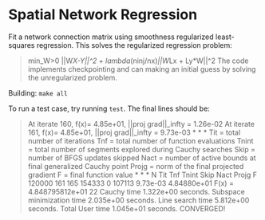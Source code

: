 Spatial Network Regression
==========================

Fit a network connection matrix using smoothness regularized least-squares
regression. This solves the regularized regression problem:
>  min_W>0 ||W*X-Y||^2 + lambda*(ninj/nx)*||W*Lx + Ly*W||^2
The code implements checkpointing and can making an initial guess
by solving the unregularized problem.

Building: `make all`

To run a test case, try running `test`. The final lines should be:

> At iterate   160, f(x)= 4.85e+01, ||proj grad||_infty = 1.26e-02
> At iterate   161, f(x)= 4.85e+01, ||proj grad||_infty = 9.73e-03
>            * * * 
> Tit   = total number of iterations
> Tnf   = total number of function evaluations
> Tnint = total number of segments explored during Cauchy searches
> Skip  = number of BFGS updates skipped
> Nact  = number of active bounds at final generalized Cauchy point
> Projg = norm of the final projected gradient
> F     = final function value
>            * * * 
>    N    Tit   Tnf  Tnint  Skip  Nact      Projg        F
> 120000   161   165 154333     0 107113	9.73e-03 4.84880e+01
> F(x) = 4.848795812e+01
> 22
> Cauchy                time 1.322e+00 seconds.
> Subspace minimization time 2.035e+00 seconds.
> Line search           time 5.812e+00 seconds.
>  Total User time 1.045e+01 seconds.
> CONVERGED!
